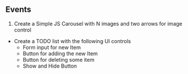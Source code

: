 ## Events

1. Create a Simple JS Carousel with N images and two arrows for image control 
* Create a TODO list with the following UI controls
    * Form input for new Item
    * Button for adding the new Item
    * Button for deleting some item
    * Show and Hide Button
